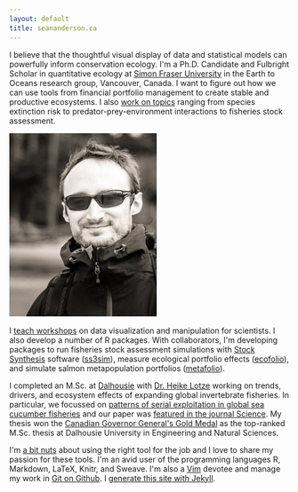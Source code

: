 ```yaml
---
layout: default
title: seananderson.ca
---
```



I believe that the thoughtful visual display of data and statistical models can powerfully inform conservation ecology.
I'm a Ph.D. Candidate and Fulbright Scholar in quantitative ecology at [Simon Fraser University][sfu] in the Earth to Oceans research group, Vancouver, Canada. I want to figure out how we can use tools from financial portfolio management to create stable and productive ecosystems. I also [work on topics](/cv.html#publications) ranging from species extinction risk to predator-prey-environment interactions to fisheries stock assessment.

<img src="images/sean_anderson_olymp_headshot.jpg" alt="Sean C. Anderson" width="265" height="330" class="headshot"/>

I [teach workshops](/cv.html#teaching) on data visualization and manipulation for scientists. I also develop a number of R packages. With collaborators, I'm developing packages to run fisheries stock assessment simulations with [Stock Synthesis][nefsc] software ([ss3sim]), measure ecological portfolio effects ([ecofolio]), and simulate salmon metapopulation portfolios ([metafolio]).

I completed an M.Sc. at [Dalhousie][dal] with [Dr. Heike Lotze] working on trends, drivers, and ecosystem effects of expanding global invertebrate fisheries. In particular, we focussed on [patterns of serial exploitation in global sea cucumber fisheries][doi] and our paper was [featured in the journal Science][sciencemag]. My thesis won the [Canadian Governor General's Gold Medal][gg] as the top-ranked M.Sc. thesis at Dalhousie University in Engineering and Natural Sciences.

I'm [a bit nuts][colophon] about using the right tool for the job and I love to share my passion for these tools. I'm an avid user of the programming languages R, Markdown, LaTeX, Knitr, and Sweave. I'm also a [Vim] devotee and manage my work in [Git on Github][my github]. I [generate this site with Jekyll](/colophon.html).

[Vim]: http://en.wikipedia.org/wiki/Vim_(text_editor)
[dal]: http://dal.ca/
[doi]: http://dx.doi.org/10.1111/j.1467-2979.2010.00397.x
[earth2ocean]: http://earth2ocean.org
[gg]: http://www.gg.ca/honour.aspx?id=75057&t=1&;ln=Anderson
[ss3sim]: http://cran.r-project.org/package=ss3sim
[ecofolio]: https://github.com/seananderson/ecofolio
[robustmeta]: https://github.com/seananderson/robustmeta
[my github]: https://github.com/seananderson
[nefsc]: http://nft.nefsc.noaa.gov/Stock_Synthesis_3.htm
[sciencemag]: http://www.sciencemag.org/content/331/6014/129.1.full
[sfu]: http://sfu.ca
[Dr. Heike Lotze]: http://lotzelab.biology.dal.ca/
[colophon]: colophon.html
[metafolio]: http://cran.r-project.org/package=metafolio

